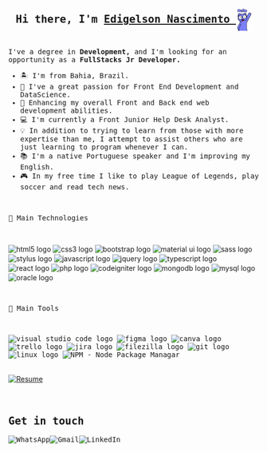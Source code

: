 <div style="display: inline_block">
<samp>
  <h2 align="center">Hi there, I'm 
    <a href="http://linktr.ee/e7dge">
      Edigelson Nascimento
    </a>
      <img align="center" src="./hello.gif" height="45px" alt="Hello" />
  </h2>

  <p align="left"> 
   <br>
    I've a degree in <strong>Development,</strong> and I'm looking for an opportunity as a <strong>FullStacks Jr Developer.</strong><br>
  </p>
  <ul align="left">
    <li>🏝 I'm from Bahia, Brazil.</li>
    <li>💜 I've a great passion for Front End Development and DataScience.</li>
    <li>🌱 Enhancing my overall Front and Back end web development abilities.</li>
    <li>💻 I'm currently a Front Junior Help Desk Analyst.</li>
    <li> 💡 In addition to trying to learn from those with more expertise than me, I attempt to assist others who are just learning to program whenever I can.</li>
    <li>📚 I'm a native Portuguese speaker and I'm improving my English.</li>
    <li>🎮 In my free time I like to play League of Legends, play soccer and read tech news.</li>
  </ul>
</div>
<div style="display: inline_block">
<br>
  <p align="left" vertical-align="center">
  <samp>
  🔌 Main Technologies
  </p>
  <br>
  <p align="left">
    <img align="center" src="https://cdn.jsdelivr.net/gh/devicons/devicon/icons/html5/html5-original.svg" height="30" width="55" alt="html5 logo" title="HTML 5" />
    <img align="center" src="https://cdn.jsdelivr.net/gh/devicons/devicon/icons/css3/css3-original.svg" height="30" width="55" alt="css3 logo" title="CSS 3" />
    <img align="center" src="https://cdn.jsdelivr.net/gh/devicons/devicon/icons/bootstrap/bootstrap-original.svg" height="30" width="55" alt="bootstrap logo" title="Bootstrap" />
    <img align="center" src="https://cdn.jsdelivr.net/gh/devicons/devicon/icons/materialui/materialui-original.svg" height="30" width="55" alt="material ui logo" title="Material UI"/>
    <img align="center" src="https://cdn.jsdelivr.net/gh/devicons/devicon/icons/sass/sass-original.svg" height="30" width="55" alt="sass logo" title="SASS" />
    <img align="center" src="https://cdn.jsdelivr.net/gh/devicons/devicon/icons/stylus/stylus-original.svg" height="30" width="55" alt="stylus logo" title="Stylus" />
    <img align="center" src="https://cdn.jsdelivr.net/gh/devicons/devicon/icons/javascript/javascript-original.svg" height="30" width="55" alt="javascript logo" title="JavaScript" />
    <img align="center" src="https://cdn.jsdelivr.net/gh/devicons/devicon/icons/jquery/jquery-original.svg" height="30" width="55" alt="jquery logo" title="JQuery" />
    <img align="center" src="https://cdn.jsdelivr.net/gh/devicons/devicon/icons/typescript/typescript-original.svg" height="30" width="55" alt="typescript logo" title="TypeScript" />
    <img align="center" src="https://cdn.jsdelivr.net/gh/devicons/devicon/icons/react/react-original.svg" height="30" width="55" alt="react logo" title="React JS" />
    <img align="center" src="https://cdn.jsdelivr.net/gh/devicons/devicon/icons/php/php-original.svg" height="30" width="55" alt="php logo" title="PHP" />
    <img align="center" src="https://cdn.jsdelivr.net/gh/devicons/devicon/icons/codeigniter/codeigniter-plain.svg" height="30" width="55" alt="codeigniter logo" title="CodeIgniter" />
    <img align="center" src="https://cdn.jsdelivr.net/gh/devicons/devicon/icons/mongodb/mongodb-plain.svg" height="30" width="55" alt="mongodb logo" title="MongoDB" />
    <img align="center" src="https://cdn.jsdelivr.net/gh/devicons/devicon/icons/mysql/mysql-original.svg" height="30" width="55" alt="mysql logo" title="SQL" />
    <img align="center" src="https://cdn.jsdelivr.net/gh/devicons/devicon/icons/oracle/oracle-original.svg" height="55" width="55" alt="oracle logo" title="Oracle" />
  </p>
</div>

<div style="display: inline_block">
<br>
  <samp>
  <p align="left" vertical-align="center">
  🔧 Main Tools
  </p>
  <br>
  <p align="left">
    <img src="https://cdn.jsdelivr.net/gh/devicons/devicon/icons/vscode/vscode-original.svg" height="30" width="55" alt="visual studio code logo" title="Visual Studio Code" />
    <img src="https://cdn.jsdelivr.net/gh/devicons/devicon/icons/figma/figma-original.svg" height="30" width="55" alt="figma logo" title="Figma" />
    <img src="https://cdn.jsdelivr.net/gh/devicons/devicon/icons/canva/canva-original.svg" height="30" width="55" alt="canva logo" title="Canva" />
    <img src="https://cdn.jsdelivr.net/gh/devicons/devicon/icons/trello/trello-plain.svg" height="30" width="55" alt="trello logo" title="Trello" />
    <img src="https://cdn.jsdelivr.net/gh/devicons/devicon/icons/jira/jira-original.svg" height="30" width="55" alt="jira logo" title="Jira" />
    <img src="https://cdn.jsdelivr.net/gh/devicons/devicon/icons/filezilla/filezilla-plain.svg" height="30" width="55" alt="filezilla logo" title="FileZilla" />
    <img src="https://cdn.jsdelivr.net/gh/devicons/devicon/icons/git/git-original.svg" height="30" width="55" alt="git logo" title="Git" />
    <img src="https://cdn.jsdelivr.net/gh/devicons/devicon/icons/linux/linux-original.svg" height="30" width="55" alt="linux logo" title="Linux" />
    <img src="https://cdn.jsdelivr.net/gh/devicons/devicon/icons/npm/npm-original-wordmark.svg"  height="30" width="55" alt="NPM - Node Package Managar" title="NPM" />
  </p>
</div>

<br>

<div class="display-inline-block">
  <a href="https://e7dge.xyz" target="_blank">
    <img align="center" src="https://img.shields.io/badge/-Resume-ccc?style=for-the-badge&logo=adobe-acrobat-reader&logoColor=1c1c1c" alt="Resume">
  </a>
</div>

<br>

<br>
<div style="display: inline_block">
  <samp>
  <h2 align="left">Get in touch
  </h2>
  <a href="https://wa.me/5571989210407" target="_blank">
    <img align="left" src="https://img.shields.io/badge/-Whats-1c1c1c?style=for-the-badge&logo=whatsapp&logoColor=white" alt="WhatsApp">
  </a>
  
  <a href="mailto: contato@e7dge.xyz?subject=Contato GitHub" target="_blank">
    <img align="left" src="https://img.shields.io/badge/-Mail-1c1c1c?style=for-the-badge&logo=gmail&logoColor=white" alt="Gmail">
  </a>

  <a href="https://linkedin.com/in/edigelson-nascimento/" target="_blank">
    <img align="left" src="https://img.shields.io/badge/-LinkedIn-1c1c1c?style=for-the-badge&logo=linkedin&logoColor=white" alt="LinkedIn">
  </a>
</div>
<br><br>

</div>
